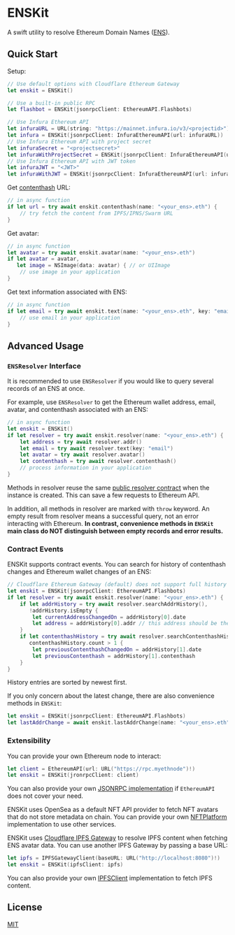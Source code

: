 # ENSKit

A swift utility to resolve Ethereum Domain Names ([ENS](https://ens.domains/)).

## Quick Start

Setup:
```swift
// Use default options with Cloudflare Ethereum Gateway
let enskit = ENSKit()

// Use a built-in public RPC
let flashbot = ENSKit(jsonrpcClient: EthereumAPI.Flashbots)

// Use Infura Ethereum API
let infuraURL = URL(string: "https://mainnet.infura.io/v3/<projectid>")!
let infura = ENSKit(jsonrpcClient: InfuraEthereumAPI(url: infuraURL))
// Use Infura Ethereum API with project secret
let infuraSecret = "<projectsecret>"
let infuraWithProjectSecret = ENSKit(jsonrpcClient: InfuraEthereumAPI(url: infuraURL, projectSecret: infuraSecret))
// Use Infura Ethereum API with JWT token
let infuraJWT = "<JWT>"
let infuraWithJWT = ENSKit(jsonrpcClient: InfuraEthereumAPI(url: infuraURL, jwt: infuraJWT))
```

Get [contenthash](https://docs.ens.domains/ens-improvement-proposals/ensip-7-contenthash-field) URL:
```swift
// in async function
if let url = try await enskit.contenthash(name: "<your_ens>.eth") {
    // try fetch the content from IPFS/IPNS/Swarm URL
}
```

Get avatar:
```swift
// in async function
let avatar = try await enskit.avatar(name: "<your_ens>.eth")
if let avatar = avatar,
   let image = NSImage(data: avatar) { // or UIImage
    // use image in your application
}
```

Get text information associated with ENS:
```swift
// in async function
if let email = try await enskit.text(name: "<your_ens>.eth", key: "email") {
    // use email in your application
}
```

## Advanced Usage

### `ENSResolver` Interface

It is recommended to use `ENSResolver` if you would like to query several records of an ENS at once.

For example, use `ENSResolver` to get the Ethereum wallet address, email, avatar, and contenthash associated with an ENS:
```swift
// in async function
let enskit = ENSKit()
if let resolver = try await enskit.resolver(name: "<your_ens>.eth") {
    let address = try await resolver.addr()
    let email = try await resolver.text(key: "email")
    let avatar = try await resolver.avatar()
    let contenthash = try await resolver.contenthash()
    // process information in your application
}
```

Methods in resolver reuse the same [public resolver contract](https://docs.ens.domains/contract-api-reference/ens#get-resolver) when the instance is created. This can save a few requests to Ethereum API.

In addition, all methods in resolver are marked with `throw` keyword. An empty result from resolver means a successful query, not an error interacting with Ethereum. **In contrast, convenience methods in `ENSKit` main class do NOT distinguish between empty records and error results.**

### Contract Events

ENSKit supports contract events. You can search for history of contenthash changes and Ethereum wallet changes of an ENS:
```swift
// Cloudflare Ethereum Gateway (default) does not support full history of events
let enskit = ENSKit(jsonrpcClient: EthereumAPI.Flashbots)
if let resolver = try await enskit.resolver(name: "<your_ens>.eth") {
    if let addrHistory = try await resolver.searchAddrHistory(),
       !addrHistory.isEmpty {
        let currentAddressChangedOn = addrHistory[0].date
        let address = addrHistory[0].addr // this address should be the same as calling resolver.addr()
    }
    if let contenthashHistory = try await resolver.searchContenthashHistory(),
       contenthashHistory.count > 1 {
        let previousContenthashChangedOn = addrHistory[1].date
        let previousContenthash = addrHistory[1].contenthash
    }
}
```

History entries are sorted by newest first.

If you only concern about the latest change, there are also convenience methods in `ENSKit`:
```swift
let enskit = ENSKit(jsonrpcClient: EthereumAPI.Flashbots)
let lastAddrChange = await enskit.lastAddrChange(name: "<your_ens>.eth")
```

### Extensibility

You can provide your own Ethereum node to interact:
```swift
let client = EthereumAPI(url: URL("https://rpc.myethnode")!)
let enskit = ENSKit(jronrpcClient: client)
```
You can also provide your own [JSONRPC implementation](Sources/ENSKit/Network/JSONRPC.swift) if `EthereumAPI` does not cover your need.

ENSKit uses OpenSea as a default NFT API provider to fetch NFT avatars that do not store metadata on chain. You can provide your own [NFTPlatform](Sources/ENSKit/Network/NFTPlatform.swift) implementation to use other services.

ENSKit uses [Cloudflare IPFS Gateway](https://developers.cloudflare.com/web3/ipfs-gateway/) to resolve IPFS content when fetching ENS avatar data. You can use another IPFS Gateway by passing a base URL:
```swift
let ipfs = IPFSGatewayClient(baseURL: URL("http://localhost:8080")!)
let enskit = ENSKit(ipfsClient: ipfs)
```
You can also provide your own [IPFSClient](Sources/ENSKit/Network/IPFSClient.swift) implementation to fetch IPFS content.

## License

[MIT](/LICENSE)

